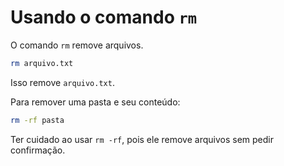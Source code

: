 # Usando o comando `rm`

O comando `rm` remove arquivos.

```bash
rm arquivo.txt
```

Isso remove `arquivo.txt`.

Para remover uma pasta e seu conteúdo:

```bash
rm -rf pasta
```

Ter cuidado ao usar `rm -rf`, pois ele remove arquivos sem pedir confirmação.